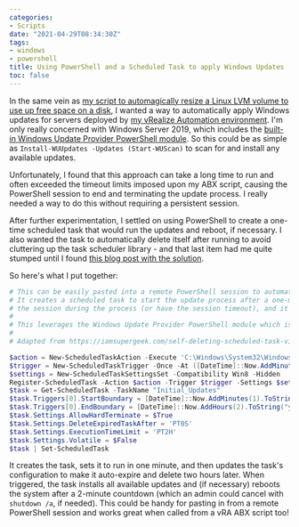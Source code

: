 ```yaml
---
categories:
- Scripts
date: "2021-04-29T08:34:30Z"
tags:
- windows
- powershell
title: Using PowerShell and a Scheduled Task to apply Windows Updates
toc: false
---
```


In the same vein as [my script to automagically resize a Linux LVM volume to use up free space on a disk](/automatic-unattended-expansion-of-linux-root-lvm-volume-to-fill-disk), I wanted a way to automatically apply Windows updates for servers deployed by [my vRealize Automation environment](/series/vra8). I'm only really concerned with Windows Server 2019, which includes the [built-in Windows Update Provider PowerShell module](https://4sysops.com/archives/scan-download-and-install-windows-updates-with-powershell/). So this could be as simple as `Install-WUUpdates -Updates (Start-WUScan)` to scan for and install any available updates.

Unfortunately, I found that this approach can take a long time to run and often exceeded the timeout limits imposed upon my ABX script, causing the PowerShell session to end and terminating the update process. I really needed a way to do this without requiring a persistent session. 

After further experimentation, I settled on using PowerShell to create a one-time scheduled task that would run the updates and reboot, if necessary. I also wanted the task to automatically delete itself after running to avoid cluttering up the task scheduler library - and that last item had me quite stumped until I found [this blog post with the solution](https://iamsupergeek.com/self-deleting-scheduled-task-via-powershell/).

So here's what I put together:
```powershell
# This can be easily pasted into a remote PowerShell session to automatically install any available updates and reboot. 
# It creates a scheduled task to start the update process after a one-minute delay so that you don't have to maintain
# the session during the process (or have the session timeout), and it also sets the task to automatically delete itself 2 hours later.
#
# This leverages the Windows Update Provider PowerShell module which is included in Windows 10 1709+ and Windows Server 2019.
# 
# Adapted from https://iamsupergeek.com/self-deleting-scheduled-task-via-powershell/

$action = New-ScheduledTaskAction -Execute 'C:\Windows\System32\WindowsPowerShell\v1.0\powershell.exe' -Argument '-NoProfile -WindowStyle Hidden -Command "& {Install-WUUpdates -Updates (Start-WUScan); if (Get-WUIsPendingReboot) {shutdown.exe /f /r /d p:2:4 /t 120 /c `"Rebooting to apply updates`"}}"'
$trigger = New-ScheduledTaskTrigger -Once -At ([DateTime]::Now.AddMinutes(1))
$settings = New-ScheduledTaskSettingsSet -Compatibility Win8 -Hidden
Register-ScheduledTask -Action $action -Trigger $trigger -Settings $settings -TaskName "Initial_Updates" -User "NT AUTHORITY\SYSTEM" -RunLevel Highest
$task = Get-ScheduledTask -TaskName "Initial_Updates"
$task.Triggers[0].StartBoundary = [DateTime]::Now.AddMinutes(1).ToString("yyyy-MM-dd'T'HH:mm:ss")
$task.Triggers[0].EndBoundary = [DateTime]::Now.AddHours(2).ToString("yyyy-MM-dd'T'HH:mm:ss")
$task.Settings.AllowHardTerminate = $True
$task.Settings.DeleteExpiredTaskAfter = 'PT0S'
$task.Settings.ExecutionTimeLimit = 'PT2H'
$task.Settings.Volatile = $False
$task | Set-ScheduledTask
```

It creates the task, sets it to run in one minute, and then updates the task's configuration to make it auto-expire and delete two hours later. When triggered, the task installs all available updates and (if necessary) reboots the system after a 2-minute countdown (which an admin could cancel with `shutdown /a`, if needed). This could be handy for pasting in from a remote PowerShell session and works great when called from a vRA ABX script too!